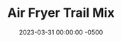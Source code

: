 ---
layout: post
title:  "Air Fryer Trail Mix"
date:   2023-03-31 00:00:00 -0500
categories: 
- Recipes
- Finger Foods
permalink: /recipes/air-fried-trail-mix
image: /assets/Food/Finger Food/Air Fry Trail Mix/air-fry-trail-cover.jpg
ing: airfrytrail-ing
facts: airfrytrail-facts
section1: Roasted Chickpeas
start2: Nuts, almonds
section2: Paprika Spiced Nutes
start3: Bananas, raw, overripe
section3: Banana Chips
start4: 
section4: 
start5: 
section5: 
Prep: 15
Rest: 
Cook: 30
Source1: 
Source2: 
whisk: https://s.samsungfood.com/yduY5
tags: 
- fried
- snack
- nuts
- banana
- chickpea
- roast
- sweet
- salty
Description: Using your air fryer is a fun way to make a good trail mix, and this one uses roasted chickpeas, paprika spiced nuts, and banana chips. Simply roast all 3 and toss with your desired spices before combing together. It goes great on a salad or a bowl of yogurt, or even on its own!  For a standard fruit and nuts trail mix, see my Or you can make my <a href="trail-mix">Mixed Nuts and Chocolate Trail Mix</a>
Instructions: 
- Preheat your air fryer to 400F, and drain and rinse the chickpeas. Lightly spray the bottom of the basket with oil, and add in the chickpeas. Add another light spray of oil on top.<br><br>

- Air fry for about 14 minutes until browned and crispy, flipping halfway and adding another spray of oil. Remove to a bowl, and toss with the spices (hot sauce, garlic and onion powder, and salt). Set aside<br><br>
- <center><img src="/assets/Food/Finger Food/Air Fry Trail Mix/air-fry-trail-chickpea.jpg" alt="" class="instruction-image"></center><br>

- Heat air fryer back up to 400F. Again, lightly spray the basket, add the nuts, and top with another light spray<br><br>

- Air fry nuts at 400F for about 5 minutes. Remove to another bowl, and toss with the paprika and soy sauce. Set aside<br><br>
- <center><img src="/assets/Food/Finger Food/Air Fry Trail Mix/air-fry-trail-nuts.jpg" alt="" class="instruction-image"></center><br>

- Lower the air fryer to 350F. Slice your banana very thin, about 1/4" thick. Lightly spray the basket, and add the banana. Lightly spray the top<br><br>

- Air fry at 350F for about 10 minutes, or until golden. Remove the base of the air fryer and use as a cooling rack until the bananas are completely cooled. This is why I did the banana last, so I didn't have to take soft bananas out of the air fryer. Toss with the oil, cinnamon, and salt when totally cooled.<br><br>
- <center><img src="/assets/Food/Finger Food/Air Fry Trail Mix/air-fry-trail-banana.jpg" alt="" class="instruction-image"></center><br>

- Mix the 3 bowls together, and break up the banana chips as small as the nuts and chickpeas. Transfer to a Ziploc bag and store in the fridge
---